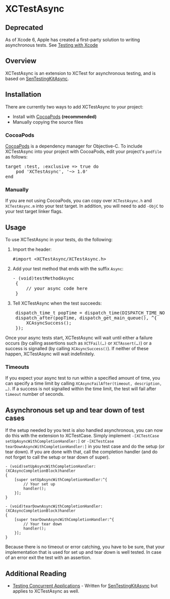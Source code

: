 # XCTestAsync

## Deprecated
As of Xcode 6, Apple has created a first-party solution to writing asynchronous tests. See [Testing with Xcode](https://developer.apple.com/library/prerelease/ios/documentation/DeveloperTools/Conceptual/testing_with_xcode/testing_3_writing_test_classes/testing_3_writing_test_classes.html#//apple_ref/doc/uid/TP40014132-CH4-SW6)

## Overview

XCTestAsync is an extension to XCTest for asynchronous testing, and is based on [SenTestingKitAsync](https://github.com/nxtbgthng/SenTestingKitAsync).

## Installation

There are currently two ways to add XCTestAsync to your project:
* Install with [CocoaPods](http://cocoapods.org) __(recommended)__
* Manually copying the source files

### CocoaPods

[CocoaPods](http://cocoapods.org) is a dependency manager for Objective-C. To include XCTestAsync into your project with CocoaPods, edit your project's `podfile` as follows:
<pre>
target :test, :exclusive => true do
    pod 'XCTestAsync', '~> 1.0'
end</pre>

### Manually

If you are not using CocoaPods, you can copy over `XCTestAsync.h` and `XCTestAsync.m` into your test target. In addition, you will need to add `-ObjC` to your test target linker flags.

## Usage 

To use XCTestAsync in your tests, do the following:

1. Import the header:
    <pre>#import &lt;XCTestAsync/XCTestAsync.h&gt;</pre>

2. Add your test method that ends with the suffix `Async`:
    <pre>- (void)testMethodAsync
    {
        // your async code here
    }</pre>

3. Tell XCTestAsync when the test succeeds:
    <pre>
    dispatch_time_t popTime = dispatch_time(DISPATCH_TIME_NOW, 2 * NSEC_PER_SEC);
    dispatch_after(popTime, dispatch_get_main_queue(), ^{
        XCAsyncSuccess();
    });</pre>

Once your async tests start, XCTestAsync will wait until either a failure occurs (by calling assertions such as `XCTFail(…)` or `XCTAssert(…)`) or a success is signalled (by calling `XCAsyncSuccess()`). If neither of these happen, XCTestAsync will wait indefinitely.

### Timeouts

If you expect your async test to run within a specified amount of time, you can specify a time limit by calling `XCAsyncFailAfter(timeout, description, …)`. If a success is not signalled within the time limit, the test will fail after `timeout` number of seconds.

## Asynchronous set up and tear down of test cases

If the setup needed by you test is also handled asynchronous, you can now do this with the extension to XCTestCase. Simply implement `-[XCTestCase setUpAsyncWithCompletionHandler:]` or `-[XCTestCase tearDownAsyncWithCompletionHandler:]` in you test case and do the setup (or tear down). If you are done with that, call the completion handler (and do not forget to call the setup or tear down of super).

```
- (void)setUpAsyncWithCompletionHandler:(XCAsyncCompletionBlock)handler
{
    [super setUpAsyncWithCompletionHandler:^{
        // Your set up
        handler();
    }];
}

- (void)tearDownAsyncWithCompletionHandler:(XCAsyncCompletionBlock)handler
{
    [super tearDownAsyncWithCompletionHandler:^{
        // Your tear down
        handler();
    }];
}
```

Because there is no timeout or error catching, you have to be sure, that your implementation that is used for set up and tear down is well tested. In case of an error exit the test with an assertion. 


## Additional Reading

* [Testing Concurrent Applications](http://www.objc.io/issue-2/async-testing.html) - Written for [SenTestingKitAsync](https://github.com/nxtbgthng/SenTestingKitAsync) but applies to XCTestAsync as well.
